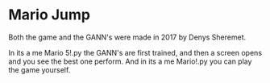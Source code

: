 # Mario Jump
Both the game and the GANN's were made in 2017 by Denys Sheremet.

In its a me Mario 5!.py the GANN's are first trained, and then a screen opens and you see the best one perform.
And in its a me Mario!.py you can play the game yourself.
